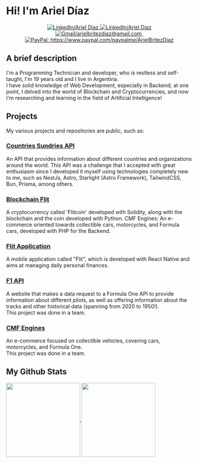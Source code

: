 # Hi! I'm Ariel Díaz

<p align="center">
  <a href="https://www.linkedin.com/in/ariel-britez-diaz-technical/">
    <img src="https://badgen.net/badge/Title/Programming Technician?color=purple" alt="LinkedIn/Ariel Diaz" />
  </a>
  <a href="https://www.linkedin.com/in/ariel-britez-diaz-technical/">
    <img src="https://badgen.net/badge/LinkedIn/Ariel Diaz?color=blue" alt="LinkedIn/Ariel Diaz" />
  </a>
  <a href="mailto:arielbritezdiaz@email.com">
    <img src="https://badgen.net/badge/Gmail/arielbritezdiaz@gmail.com?color=blue" alt="Gmail/arielbritezdiaz@gmail.com" />
  </a>
  <a href="https://arielbritezdiaz.github.io/portfolio/">
    <img src="https://badgen.net/badge/Portfolio/Here?color=blue" alt="" />
  </a>
  <a href="https://www.paypal.com/paypalme/ArielBritezDiaz">
    <img src="https://badgen.net/badge/Support Me/PayPal?color=red" alt="PayPal: https://www.paypal.com/paypalme/ArielBritezDiaz" />
  </a>
</p>

## A brief description
I'm a Programming Technician and developer, who is restless and self-taught, I'm 19 years old and I live in Argentina.\
I have solid knowledge of Web Development, especially in Backend; at one point, I delved into the world of Blockchain and Cryptocurrencies, and now I'm researching and learning in the field of Artificial Intelligence!

## Projects
My various projects and repositories are public, such as:

### <a href="https://github.com/ArielBritezDiaz/countries-sundries-api" target="_blank">Countries Sundries API</a>
An API that provides information about different countries and organizations around the world. This API was a challenge that I accepted with great enthusiasm since I developed it myself using technologies completely new to me, such as NestJs, Astro, Starlight (Astro Framework), TailwindCSS, Bun, Prisma, among others.

### <a href="https://github.com/ArielBritezDiaz/blockchain_flit" target="_blank">Blockchain Flit</a>
A cryptocurrency called 'Flitcoin' developed with Solidity, along with the blockchain and the coin developed with Python.
CMF Engines: An e-commerce oriented towards collectible cars, motorcycles, and Formula cars, developed with PHP for the Backend.

### <a href="https://github.com/ArielBritezDiaz/flit-application" target="_blank">Flit Application</a>
A mobile application called "Flit", which is developed with React Native and aims at managing daily personal finances.


### <a href="https://github.com/ArielBritezDiaz/F1-API" target="_blank">F1 API</a>
A website that makes a data request to a Formula One API to provide information about different pilots, as well as offering information about the tracks and other historical data (spanning from 2020 to 1950!).\
This project was done in a team.

### <a href="https://github.com/ArielBritezDiaz/cmf-engines" target="_blank">CMF Engines</a>
An e-commerce focused on collectible vehicles, covering cars, motorcycles, and Formula One.\
This project was done in a team.

## My Github Stats
<a href="https://github.com/ArielBritezDiaz/github-readme-stats">
  <img height=200 align="center" src="https://github-readme-stats.vercel.app/api?username=ArielBritezDiaz&title_color=ff4737&text_color=FFFFFB&icon_color=f0b35f&bg_color=0d1944&hide_rank=false&count_private=true&custom_title=Profile&show_icons=true" />
</a>
<a href="https://github.com/ArielBritezDiaz/convoychat">
  <img height=200 align="center" src="https://github-readme-stats.vercel.app/api/top-langs/?username=ArielBritezDiaz&show_icons=true&title_color=ff4737&text_color=FFFFFB&icon_color=f0b35f&bg_color=0d1944&hide_rank=false&count_private=true&include_all_commits=true&show_icons=true&layout=compact&langs_count=7&card_width=455&exclude_repo=nuevaProbandoGitGitHub,restapi-employees,fullStackOpenCourse,nuevaProbandoGitGitHub,test.github.io,colegio,cmf-engines,portfolio&custom_title=My historically most used languages" />
</a>
